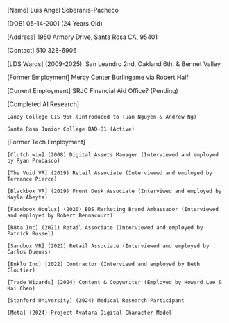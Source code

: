 

[Name] Luis Angel Soberanis-Pacheco

[DOB] 05-14-2001 (24 Years Old)

[Address] 1950 Armory Drive, Santa Rosa CA, 95401

[Contact] 510 328-6906

[LDS Wards] (2009-2025): San Leandro 2nd, Oakland 6th, & Bennet Valley

[Former Employment] Mercy Center Burlingame via Robert Half

[Current Employment] SRJC Financial Aid Office? (Pending)


[Completed AI Research]

    Laney College CIS-96F (Introduced to Tuan Nguyen & Andrew Ng)
    
    Santa Rosa Junior College BAD-81 (Active)
    
    
[Former Tech Employment]

    [Clutch.win] (2008) Digital Assets Manager (Interviewed and employed by Ryan Probasco)
    
    [The Void VR] (2019) Retail Associate (Interviwewd and employed by Terrance Pierce)
    
    [Blackbox VR] (2019) Front Desk Associate (Interviwed and employed by Kayla Abeyta)
    
    [Facebook Oculus] (2020) BDS Marketing Brand Ambassador (Interviewed and employed by Robert Bennacourt)
    
    [B8ta Inc] (2021) Retail Associate (Interviewed and employed by Patrick Russel)
    
    [Sandbox VR] (2021) Retail Associate (Interviewed and employed by Carlos Duenas)
    
    [Enklu Inc] (2022) Contractor (Interviewd and employed by Beth Cloutier)
    
    [Trade Wizards] (2024) Content & Copywriter (Employed by Howard Lee & Kai Chen)
    
    [Stanford University] (2024) Medical Research Participant
    
    [Meta] (2024) Project Avatara Digital Character Model
